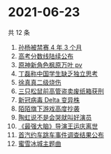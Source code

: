 # 2021-06-23

共 12 条

<!-- BEGIN -->
<!-- 最后更新时间 Wed Jun 23 2021 17:04:01 GMT+0800 (China Standard Time) -->

1. [孙杨被禁赛 4 年 3 个月](https://www.zhihu.com/search?q=孙杨)
2. [高考分数线陆续公布](https://www.zhihu.com/search?q=高考分数线)
3. [原神新角色枫原万叶 pv](https://www.zhihu.com/search?q=原神)
4. [丁磊称中国学生缺乏独立思考](https://www.zhihu.com/search?q=丁磊)
5. [徐真真二级烧伤](https://www.zhihu.com/search?q=徐真真)
6. [三只松鼠前高管盗卖废纸箱获刑](https://www.zhihu.com/search?q=三只松鼠)
7. [新冠病毒 Delta 变异株](https://www.zhihu.com/search?q=新冠病毒)
8. [陌陌旗下游戏高度抄袭](https://www.zhihu.com/search?q=黑帝斯)
9. [陶虹说不是会哭就叫好演员](https://www.zhihu.com/search?q=陶虹说不是会哭就叫好演员)
10. [《最强大脑》导演王运庆离世](https://www.zhihu.com/search?q=最强大脑导演王运庆)
11. [首汽约车跳车事件调查结果公布](https://www.zhihu.com/search?q=首汽约车)
12. [蜜雪冰城主题曲](https://www.zhihu.com/search?q=蜜雪冰城)

<!-- END -->
